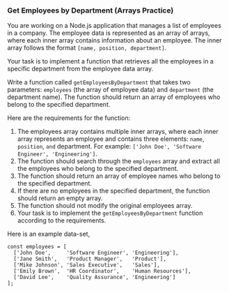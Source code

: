 ### Get Employees by Department (Arrays Practice)

You are working on a Node.js application that manages a list of employees in a company. The employee data is represented as an array of arrays, where each inner array contains information about an employee. The inner array follows the format `[name, position, department]`.

Your task is to implement a function that retrieves all the employees in a specific department from the employee data array.

Write a function called `getEmployeesByDepartment` that takes two parameters: `employees` (the array of employee data) and `department` (the department name). The function should return an array of employees who belong to the specified department.

Here are the requirements for the function:

1. The employees array contains multiple inner arrays, where each inner array represents an employee and contains three elements: `name`, `position`, `and` department. For example: `['John Doe', 'Software Engineer', 'Engineering']`.
2. The function should search through the `employees` array and extract all the employees who belong to the specified department.
3. The function should return an array of employee names who belong to the specified department.
4. If there are no employees in the specified department, the function should return an empty array.
5. The function should not modify the original employees array.
6. Your task is to implement the `getEmployeesByDepartment` function according to the requirements.

Here is an example data-set,

```
const employees = [
  ['John Doe',     'Software Engineer', 'Engineering'],
  ['Jane Smith',   'Product Manager',   'Product'],
  ['Mike Johnson', 'Sales Executive',   'Sales'],
  ['Emily Brown',  'HR Coordinator',    'Human Resources'],
  ['David Lee',    'Quality Assurance', 'Engineering']
];
```